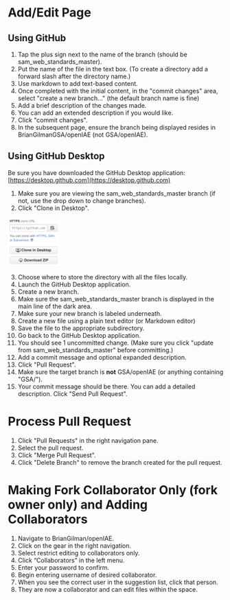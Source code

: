 # Add/Edit Page

## Using GitHub
1. Tap the plus sign next to the name of the branch (should be sam_web_standards_master).
2. Put the name of the file in the text box. (To create a directory add a forward slash after the directory name.)
3. Use markdown to add text-based content.
4. Once completed with the initial content, in the "commit changes" area, select "create a new branch..." (the default branch name is fine)
5. Add a brief description of the changes made.
6. You can add an extended description if you would like.
7. Click "commit changes".
8. In the subsequent page, ensure the branch being displayed resides in BrianGilmanGSA/openIAE (not GSA/openIAE).

## Using GitHub Desktop
Be sure you have downloaded the GitHub Desktop application: [https://desktop.github.com](https://desktop.github.com)

1. Make sure you are viewing the sam_web_standards_master branch (if not, use the drop down to change branches).
2. Click "Clone in Desktop".

<img src=/sam_web_standards_temp/images/cloneindesktop.png width=120 />

3. Choose where to store the directory with all the files locally.
4. Launch the GitHub Desktop application.
5. Create a new branch.
6. Make sure the sam_web_standards_master branch is displayed in the main line of the dark area.
7. Make sure your new branch is labeled underneath.
8. Create a new file using a plain text editor (or Markdown editor)
9. Save the file to the appropriate subdirectory.
10. Go back to the GitHub Desktop application.
11. You should see 1 uncommitted change. (Make sure you click "update from sam_web_standards_master" before committing.)
12. Add a commit message and optional expanded description.
13. Click "Pull Request".
14. Make sure the target branch is **not** GSA/openIAE (or anything containing "GSA/").
15. Your commit message should be there. You can add a detailed description. Click "Send Pull Request".


# Process Pull Request
1. Click "Pull Requests" in the right navigation pane.
2. Select the pull request.
3. Click "Merge Pull Request".
4. Click "Delete Branch" to remove the branch created for the pull request.

# Making Fork Collaborator Only (fork owner only) and Adding Collaborators
1. Navigate to BrianGilman/openIAE.
2. Click on the gear in the right navigation.
3. Select restrict editing to collaborators only.
4. Click “Collaborators” in the left menu.
5. Enter your password to confirm.
6. Begin entering username of desired collaborator.
7. When you see the correct user in the suggestion list, click that person.
8. They are now a collaborator and can edit files within the space.